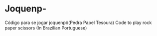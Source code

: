 # Joquenp-
Código para se jogar joquenpô(Pedra Papel Tesoura)
Code to play rock paper scissors (In Brazilian Portuguese)
